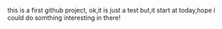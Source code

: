 this is a first github project, ok,it is just a test
but,it start at today,hope i could do somthing interesting in there!
